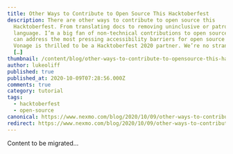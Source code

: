 ```yaml
---
title: Other Ways to Contribute to Open Source This Hacktoberfest
description: There are other ways to contribute to open source this
  Hacktoberfest. From translating docs to removing uninclusive or patronising
  language. I’m a big fan of non-technical contributions to open source. They
  can address the most pressing accessibility barriers for open source projects.
  Vonage is thrilled to be a Hacktoberfest 2020 partner. We’re no strangers to
  […]
thumbnail: /content/blog/other-ways-to-contribute-to-opensource-this-hacktoberfest/Blog_Not-a-Programmer_1200x600.png
author: lukeoliff
published: true
published_at: 2020-10-09T07:28:56.000Z
comments: true
category: tutorial
tags:
  - hacktoberfest
  - open-source
canonical: https://www.nexmo.com/blog/2020/10/09/other-ways-to-contribute-to-opensource-this-hacktoberfest
redirect: https://www.nexmo.com/blog/2020/10/09/other-ways-to-contribute-to-opensource-this-hacktoberfest
---
```


Content to be migrated...
